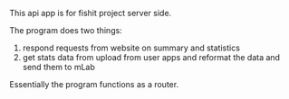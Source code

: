 This api app is for fishit project server side.

The program does two things:
1) respond requests from website on summary and statistics
2) get stats data from upload from user apps and reformat the data and send them to mLab

Essentially the program functions as a router.

